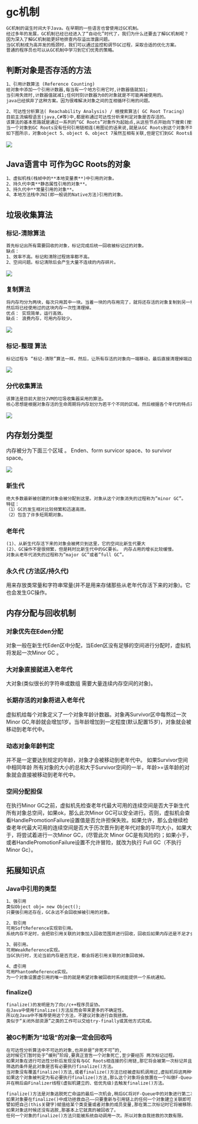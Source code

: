 # gc机制
```xml
GC机制的诞生时间大于Java。在早期的一些语言也曾使用过GC机制。
经过多年的发展，GC机制已经已经进入了“自动化”时代了，我们为什么还要去了解GC机制呢？
因为深入了解GC机制能更好地排查内存溢出泄露问题。
当GC机制成为高并发的瓶颈时，我们可以通过监控和调节GC过程，采取合适的优化方案。
普通的程序员也可以从GC机制中学习到它们优秀的策略。
```


## 判断对象是否存活的方法
```xml
1、引用计数算法 (Reference Counting)
给对象中添加一个引用计数器,每当有一个地方引用它时,计数器值就加1;
当引用失效时,计数器值就减1;任何时刻计数器为0的对象就是不可能再被使用的。
java已经摈弃了这种方案。因为很难解决对象之间的互相循环引用的问题。

2、可达性分析算法( Reachability Analysis) / 根搜索算法( GC Root Tracing)
目前主流编程语言(java,C#等)中,都是称通过可达性分析来判定对象是否存活的。
该算法的基本思路就是通过一系列的“GC Roots”对象作为起始点,从这些节点开始向下搜索(搜索所走过的路径称为引用链),
当一个对象到GC Roots没有任何引用链相连(用图论的话来说,就是从GC Roots到这个对象不可达)时,则证明此对象是不可用的。
如下图所示，对象object 5、object 6、object 7虽然互相有关联,但是它们到GC Roots是不可达的,所以它们将会被判定为是可回收的对象。
```

![](https://gitee.com/hnyer/filesOfGitbook/raw/master/files/201801170846_osChina_p1.png)


## Java语言中 可作为GC Roots的对象
```xml
1、虚拟机栈(栈帧中的**本地变量表**)中引用的对象。
2、持久代中类**静态属性引用的对象**。
3、持久代中**常量引用的对象**。
4、本地方法栈中JNI(即一般说的Native方法)引用的对象。
```

## 垃圾收集算法

### 标记-清除算法
```xml
首先标记出所有需要回收的对象，标记完成后统一回收被标记过的对象。
缺点：
1、效率不高。标记和清除过程效率都不高。
2、空间问题。标记清除后会产生大量不连续的内存碎片。
```

![](https://gitee.com/hnyer/filesOfGitbook/raw/master/files/201801170848_osChina_p3.png)

### 复制算法
```xml
将内存均分为两块，每次只用其中一块。当着一块的内存用完了，就将还存活的对象复制到另一块内存上。
然后将已经使用过的这块内存一次性清理掉。
优点： 实现简单，运行高效。
缺点： 浪费内存，可用内存较少。
```
![](https://gitee.com/hnyer/filesOfGitbook/raw/master/files/201801170848_osChina_p4.png)



### 标记-整理 算法
```xml
标记过程与 “标记-清除”算法一样。然后，让所有存活的对象向一端移动，最后直接清理掉端边界以外的内存。
```

![](https://gitee.com/hnyer/filesOfGitbook/raw/master/files/201801170848_osChina_p5.png)


### 分代收集算法
```xml
该算法是目前大部分JVM的垃圾收集器采用的算法。
核心思想是根据对象存活的生命周期将内存划分为若干个不同的区域。然后根据各个年代的特点采用适当的收集算法。
```

![](https://gitee.com/hnyer/filesOfGitbook/raw/master/files/201801170848_osChina_p7.png)



## 内存划分类型
内存被分为下面三个区域 。 Enden、form survicor space、to survivor space。

![](https://gitee.com/hnyer/filesOfGitbook/raw/master/files/201801170847_osChina_p2.png)


### 新生代
```xml
绝大多数最新被创建的对象会被分配到这里。对象从这个对象消失的过程称为”minor GC”。
特征：
（1）GC的发生相对比较频繁和迅速高效。
（2）包含了许多短周期对象。
```

### 老年代
```xml
(1)、从新生代存活下来的对象会被拷贝到这里，它的空间比新生代要大
(2)、GC操作不是很频繁，但是耗时比新生代中的GC要长。 内存占用的增长比较缓慢。
对象从老年代消失的过程称为”major GC”或者”full GC”。
```


### 永久代 (方法区/持久代)
用来存放类常量和字符串常量(并不是用来存储那些从老年代存活下来的对象)。它也会发生GC操作。


## 内存分配与回收机制
### 对象优先在Eden分配
对象一般在新生代Eden区中分配，当Eden区没有足够的空间进行分配时，虚拟机将发起一次Minor GC 。

### 大对象直接就进入老年代
大对象(类似很长的字符串或数组 需要大量连续内存空间的对象)。

### 长期存活的对象将进入老年代
虚拟机给每个对象定义了一个对象年龄计数器。对象再Survivor区中每熬过一次Minor GC,年龄就会增加1岁。当年龄增加到一定程度(默认配置15岁)，对象就会被移动到老年代中。

### 动态对象年龄判定
并不是一定要达到规定的年龄，对象才会被移动到老年代中。
如果Survivor空间中相同年龄 所有对象的大小的总和大于Survivor空间的一半，年龄>=该年龄的对象就会直接被移动到老年代中。

### 空间分配担保

在执行Minor GC之前，虚拟机先检查老年代最大可用的连续空间是否大于新生代所有对象总空间，如果ok，那么此次Minor GC可以安全进行。否则，虚拟机会查看HandlePromotionFailure设置值是否允许担保失败。如果允许，那么会继续检查老年代最大可用的连续空间是否大于历次晋升到老年代对象的平均大小，如果大于，将尝试着进行一次Minor GC，(尽管此次 Minor GC是有风险的)；如果小于，或者HandlePromotionFailure设置不允许冒险，就改为执行 Full GC（不执行 Minor Gc）。


## 拓展知识点
### Java中引用的类型
```xml
1、强引用
类似Object obj= new Object();
只要强引用还存在，GC永远不会回收掉被引用的对象。

2、软引用
可用SoftReference实现软引用。
系统内存不足时，会把软引用关联的对象加入回收范围并进行回收，回收后如果内存还是不足才会抛出内存溢出异常。

3、弱引用。
可用WeakReference实现。
当GC执行时，无论当前内存是否充足，都会将若引用关联的对象回收掉。

4、虚引用
可用PhantomReference实现。
为一个对象设置虚引用的唯一目的就是希望对象被回收时系统能提供一个系统通知。
```

### finalize()
```xml
finalize()的发明是为了向c/c++程序员妥协。
在Java中使用finalize()方法反而会带来更多的不确定性。
所以在Java中不推荐使用这个方法，不建议对象进行自我拯救。
类似于“关闭外部资源”之类的工作可以交给try-finally或其他方式完成。
```


### 被GC判断为”垃圾”的对象一定会回收吗
```xml
在可达性分析算法中不可达的对象,也并非是“非死不可”的,
这时候它们暂时处于“缓刑”阶段,要真正宣告一个对象死亡,至少要经历 两次标记过程。
如果对象在进行可达性分析后发现没有与GC Roots相连接的引用链,那它将会被第一次标记并且进行一次筛选,
筛选的条件是此对象是否有必要执行finalize()方法。
当对象没有覆盖finalize()方法,或者finalize()方法已经被虚拟机调用过,虚拟机将这两种情况都视为“没有必要执行”。(即意味着直接回收)。
如果这个对象被判定为有必要执行finalize()方法,那么这个对象将会放置在一个叫做F-Queue的队列之中,
并在稍后由Finalizer线程(虚拟机建立的、低优先级)去触发finalize()方法。

finalize()方法是对象逃脱死亡命运的最后一次机会,稍后GC将对F-Queue中的对象进行第二次小规模的标记,
如果对象要在finalize()中成功拯救自己——只要重新与引用链上的任何一个对象建立关联即可,
譬如把自己(this关键字)赋值给某个类变量或者对象的成员变量,那在第二次标记时它将被移除出“即将回收”的集合;
如果对象这时候还没有逃脱,那基本上它就真的被回收了。
任何一个对象的finalize()方法只能被系统自动调用一次。所以对象自我拯救的次数有限。
```
